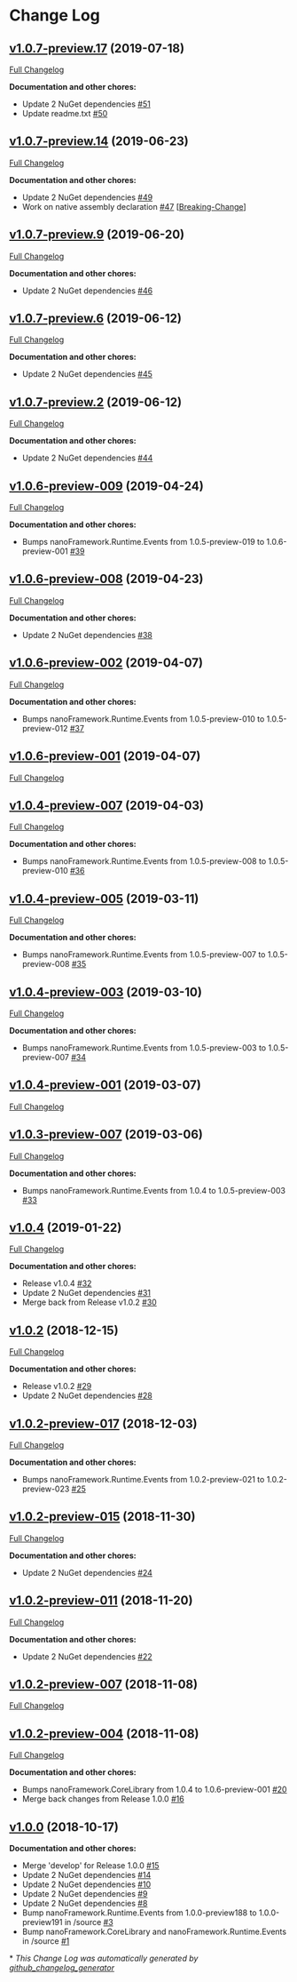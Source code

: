 # Change Log

## [v1.0.7-preview.17](https://github.com/nanoframework/lib-Windows.Devices.WiFi/tree/v1.0.7-preview.17) (2019-07-18)
[Full Changelog](https://github.com/nanoframework/lib-Windows.Devices.WiFi/compare/v1.0.7-preview.14...v1.0.7-preview.17)

**Documentation and other chores:**

- Update 2 NuGet dependencies [\#51](https://github.com/nanoframework/lib-Windows.Devices.WiFi/pull/51)
- Update readme.txt [\#50](https://github.com/nanoframework/lib-Windows.Devices.WiFi/pull/50)

## [v1.0.7-preview.14](https://github.com/nanoframework/lib-Windows.Devices.WiFi/tree/v1.0.7-preview.14) (2019-06-23)
[Full Changelog](https://github.com/nanoframework/lib-Windows.Devices.WiFi/compare/v1.0.7-preview.9...v1.0.7-preview.14)

**Documentation and other chores:**

- Update 2 NuGet dependencies [\#49](https://github.com/nanoframework/lib-Windows.Devices.WiFi/pull/49)
- Work on native assembly declaration [\#47](https://github.com/nanoframework/lib-Windows.Devices.WiFi/pull/47) [[Breaking-Change](https://github.com/nanoframework/lib-Windows.Devices.WiFi/labels/Breaking-Change)]

## [v1.0.7-preview.9](https://github.com/nanoframework/lib-Windows.Devices.WiFi/tree/v1.0.7-preview.9) (2019-06-20)
[Full Changelog](https://github.com/nanoframework/lib-Windows.Devices.WiFi/compare/v1.0.7-preview.6...v1.0.7-preview.9)

**Documentation and other chores:**

- Update 2 NuGet dependencies [\#46](https://github.com/nanoframework/lib-Windows.Devices.WiFi/pull/46)

## [v1.0.7-preview.6](https://github.com/nanoframework/lib-Windows.Devices.WiFi/tree/v1.0.7-preview.6) (2019-06-12)
[Full Changelog](https://github.com/nanoframework/lib-Windows.Devices.WiFi/compare/v1.0.7-preview.2...v1.0.7-preview.6)

**Documentation and other chores:**

- Update 2 NuGet dependencies [\#45](https://github.com/nanoframework/lib-Windows.Devices.WiFi/pull/45)

## [v1.0.7-preview.2](https://github.com/nanoframework/lib-Windows.Devices.WiFi/tree/v1.0.7-preview.2) (2019-06-12)
[Full Changelog](https://github.com/nanoframework/lib-Windows.Devices.WiFi/compare/v1.0.6-preview-009...v1.0.7-preview.2)

**Documentation and other chores:**

- Update 2 NuGet dependencies [\#44](https://github.com/nanoframework/lib-Windows.Devices.WiFi/pull/44)

## [v1.0.6-preview-009](https://github.com/nanoframework/lib-Windows.Devices.WiFi/tree/v1.0.6-preview-009) (2019-04-24)
[Full Changelog](https://github.com/nanoframework/lib-Windows.Devices.WiFi/compare/v1.0.6-preview-008...v1.0.6-preview-009)

**Documentation and other chores:**

- Bumps nanoFramework.Runtime.Events from 1.0.5-preview-019 to 1.0.6-preview-001 [\#39](https://github.com/nanoframework/lib-Windows.Devices.WiFi/pull/39)

## [v1.0.6-preview-008](https://github.com/nanoframework/lib-Windows.Devices.WiFi/tree/v1.0.6-preview-008) (2019-04-23)
[Full Changelog](https://github.com/nanoframework/lib-Windows.Devices.WiFi/compare/v1.0.6-preview-002...v1.0.6-preview-008)

**Documentation and other chores:**

- Update 2 NuGet dependencies [\#38](https://github.com/nanoframework/lib-Windows.Devices.WiFi/pull/38)

## [v1.0.6-preview-002](https://github.com/nanoframework/lib-Windows.Devices.WiFi/tree/v1.0.6-preview-002) (2019-04-07)
[Full Changelog](https://github.com/nanoframework/lib-Windows.Devices.WiFi/compare/v1.0.6-preview-001...v1.0.6-preview-002)

**Documentation and other chores:**

- Bumps nanoFramework.Runtime.Events from 1.0.5-preview-010 to 1.0.5-preview-012 [\#37](https://github.com/nanoframework/lib-Windows.Devices.WiFi/pull/37)

## [v1.0.6-preview-001](https://github.com/nanoframework/lib-Windows.Devices.WiFi/tree/v1.0.6-preview-001) (2019-04-07)
[Full Changelog](https://github.com/nanoframework/lib-Windows.Devices.WiFi/compare/v1.0.4-preview-007...v1.0.6-preview-001)

## [v1.0.4-preview-007](https://github.com/nanoframework/lib-Windows.Devices.WiFi/tree/v1.0.4-preview-007) (2019-04-03)
[Full Changelog](https://github.com/nanoframework/lib-Windows.Devices.WiFi/compare/v1.0.4-preview-005...v1.0.4-preview-007)

**Documentation and other chores:**

- Bumps nanoFramework.Runtime.Events from 1.0.5-preview-008 to 1.0.5-preview-010 [\#36](https://github.com/nanoframework/lib-Windows.Devices.WiFi/pull/36)

## [v1.0.4-preview-005](https://github.com/nanoframework/lib-Windows.Devices.WiFi/tree/v1.0.4-preview-005) (2019-03-11)
[Full Changelog](https://github.com/nanoframework/lib-Windows.Devices.WiFi/compare/v1.0.4-preview-003...v1.0.4-preview-005)

**Documentation and other chores:**

- Bumps nanoFramework.Runtime.Events from 1.0.5-preview-007 to 1.0.5-preview-008 [\#35](https://github.com/nanoframework/lib-Windows.Devices.WiFi/pull/35)

## [v1.0.4-preview-003](https://github.com/nanoframework/lib-Windows.Devices.WiFi/tree/v1.0.4-preview-003) (2019-03-10)
[Full Changelog](https://github.com/nanoframework/lib-Windows.Devices.WiFi/compare/v1.0.4-preview-001...v1.0.4-preview-003)

**Documentation and other chores:**

- Bumps nanoFramework.Runtime.Events from 1.0.5-preview-003 to 1.0.5-preview-007 [\#34](https://github.com/nanoframework/lib-Windows.Devices.WiFi/pull/34)

## [v1.0.4-preview-001](https://github.com/nanoframework/lib-Windows.Devices.WiFi/tree/v1.0.4-preview-001) (2019-03-07)
[Full Changelog](https://github.com/nanoframework/lib-Windows.Devices.WiFi/compare/v1.0.3-preview-007...v1.0.4-preview-001)

## [v1.0.3-preview-007](https://github.com/nanoframework/lib-Windows.Devices.WiFi/tree/v1.0.3-preview-007) (2019-03-06)
[Full Changelog](https://github.com/nanoframework/lib-Windows.Devices.WiFi/compare/v1.0.4...v1.0.3-preview-007)

**Documentation and other chores:**

- Bumps nanoFramework.Runtime.Events from 1.0.4 to 1.0.5-preview-003 [\#33](https://github.com/nanoframework/lib-Windows.Devices.WiFi/pull/33)

## [v1.0.4](https://github.com/nanoframework/lib-Windows.Devices.WiFi/tree/v1.0.4) (2019-01-22)
[Full Changelog](https://github.com/nanoframework/lib-Windows.Devices.WiFi/compare/v1.0.2...v1.0.4)

**Documentation and other chores:**

- Release v1.0.4 [\#32](https://github.com/nanoframework/lib-Windows.Devices.WiFi/pull/32)
- Update 2 NuGet dependencies [\#31](https://github.com/nanoframework/lib-Windows.Devices.WiFi/pull/31)
- Merge back from Release v1.0.2 [\#30](https://github.com/nanoframework/lib-Windows.Devices.WiFi/pull/30)

## [v1.0.2](https://github.com/nanoframework/lib-Windows.Devices.WiFi/tree/v1.0.2) (2018-12-15)
[Full Changelog](https://github.com/nanoframework/lib-Windows.Devices.WiFi/compare/v1.0.2-preview-017...v1.0.2)

**Documentation and other chores:**

- Release v1.0.2 [\#29](https://github.com/nanoframework/lib-Windows.Devices.WiFi/pull/29)
- Update 2 NuGet dependencies [\#28](https://github.com/nanoframework/lib-Windows.Devices.WiFi/pull/28)

## [v1.0.2-preview-017](https://github.com/nanoframework/lib-Windows.Devices.WiFi/tree/v1.0.2-preview-017) (2018-12-03)
[Full Changelog](https://github.com/nanoframework/lib-Windows.Devices.WiFi/compare/v1.0.2-preview-015...v1.0.2-preview-017)

**Documentation and other chores:**

- Bumps nanoFramework.Runtime.Events from 1.0.2-preview-021 to 1.0.2-preview-023 [\#25](https://github.com/nanoframework/lib-Windows.Devices.WiFi/pull/25)

## [v1.0.2-preview-015](https://github.com/nanoframework/lib-Windows.Devices.WiFi/tree/v1.0.2-preview-015) (2018-11-30)
[Full Changelog](https://github.com/nanoframework/lib-Windows.Devices.WiFi/compare/v1.0.2-preview-011...v1.0.2-preview-015)

**Documentation and other chores:**

- Update 2 NuGet dependencies [\#24](https://github.com/nanoframework/lib-Windows.Devices.WiFi/pull/24)

## [v1.0.2-preview-011](https://github.com/nanoframework/lib-Windows.Devices.WiFi/tree/v1.0.2-preview-011) (2018-11-20)
[Full Changelog](https://github.com/nanoframework/lib-Windows.Devices.WiFi/compare/v1.0.2-preview-007...v1.0.2-preview-011)

**Documentation and other chores:**

- Update 2 NuGet dependencies [\#22](https://github.com/nanoframework/lib-Windows.Devices.WiFi/pull/22)

## [v1.0.2-preview-007](https://github.com/nanoframework/lib-Windows.Devices.WiFi/tree/v1.0.2-preview-007) (2018-11-08)
[Full Changelog](https://github.com/nanoframework/lib-Windows.Devices.WiFi/compare/v1.0.2-preview-004...v1.0.2-preview-007)

## [v1.0.2-preview-004](https://github.com/nanoframework/lib-Windows.Devices.WiFi/tree/v1.0.2-preview-004) (2018-11-08)
[Full Changelog](https://github.com/nanoframework/lib-Windows.Devices.WiFi/compare/v1.0.0...v1.0.2-preview-004)

**Documentation and other chores:**

- Bumps nanoFramework.CoreLibrary from 1.0.4 to 1.0.6-preview-001 [\#20](https://github.com/nanoframework/lib-Windows.Devices.WiFi/pull/20)
- Merge back changes from Release 1.0.0 [\#16](https://github.com/nanoframework/lib-Windows.Devices.WiFi/pull/16)

## [v1.0.0](https://github.com/nanoframework/lib-Windows.Devices.WiFi/tree/v1.0.0) (2018-10-17)
**Documentation and other chores:**

- Merge 'develop' for Release 1.0.0 [\#15](https://github.com/nanoframework/lib-Windows.Devices.WiFi/pull/15)
- Update 2 NuGet dependencies [\#14](https://github.com/nanoframework/lib-Windows.Devices.WiFi/pull/14)
- Update 2 NuGet dependencies [\#10](https://github.com/nanoframework/lib-Windows.Devices.WiFi/pull/10)
- Update 2 NuGet dependencies [\#9](https://github.com/nanoframework/lib-Windows.Devices.WiFi/pull/9)
- Update 2 NuGet dependencies [\#8](https://github.com/nanoframework/lib-Windows.Devices.WiFi/pull/8)
- Bump nanoFramework.Runtime.Events from 1.0.0-preview188 to 1.0.0-preview191 in /source [\#3](https://github.com/nanoframework/lib-Windows.Devices.WiFi/pull/3)
- Bump nanoFramework.CoreLibrary and nanoFramework.Runtime.Events in /source [\#1](https://github.com/nanoframework/lib-Windows.Devices.WiFi/pull/1)



\* *This Change Log was automatically generated by [github_changelog_generator](https://github.com/skywinder/Github-Changelog-Generator)*
